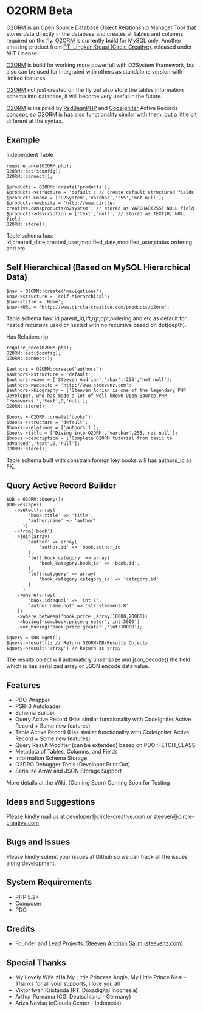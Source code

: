 O2ORM Beta
=====
[O2ORM][2] is an Open Source Database Object Relationship Manager Tool that stores data directly in the database and creates all tables and columns required on the fly. [O2ORM][2] is currently build for MySQL only. Another amazing product from [PT. Lingkar Kreasi (Circle Creative)][1], released under MIT License.

[O2ORM][2] is build for working more powerfull with O2System Framework, but also can be used for integrated with others as standalone version with limited features.

[O2ORM][2] not just created on the fly but also store the tables information schema into database, it will become very useful in the future.

[O2ORM][2] is insipired by [RedBeanPHP][4] and [CodeIgniter][3] Active Records concept, so [O2ORM][2] is has also functionality similar with them, but a little bit different at the syntax.

Example
----
Independent Table
```
require_once(O2ORM.php);
O2ORM::set($config);
O2ORM::connect();

$products = O2ORM::create('products');
$products->structure = 'default'; // create default structured fields
$products->name = ['O2System','varchar','255','not null'];
$products->website = 'http://www.circle-creative.com/products/o2system'; // stored as VARCHAR(255) NULL field
$products->description = ['text','null'] // stored as TEXT(0) NULL field
O2ORM::store();
```
Table schema has: id,created_date,created_user,modified_date,modified_user,status,ordering and etc.

Self Hierarchical (Based on MySQL Hierarchical Data)
----
```
$nav = O2ORM::create('navigations');
$nav->structure = 'self-hierarchical';
$nav->title = 'Home';
$nav->URL = 'http://www.circle-creative.com/products/o2orm';
```
Table schema has: id,parent_id,lft,rgt,dpt,ordering and etc as default for nested recursive used or nested with no recursive based on dpt(depth).


Has Relationship
```
require_once(O2ORM.php);
O2ORM::set($config);
O2ORM::connect();

$authors = O2ORM::create('authors');
$authors->structure = 'default';
$authors->name = ['Steeven Andrian','char','255','not null'];
$authors->website = 'http://www.steevenz.com';
$authors->biography = ['Steeven Adrian is one of the legendary PHP Developer, who has made a lot of well-known Open Source PHP Frameworks.','text',0,'null'];
O2ORM::store();

$books = O2ORM::create('books');
$books->structure = 'default';
$books->relations = ['authors:1'];
$books->title = ['Diving into O2ORM','varchar',255,'not null'];
$books->description = ['Complete O2ORM tutorial from basic to advanced','text',0,'null'];
O2ORM::store();
```
Table schema built with constrain foreign key books will has authors_id as FK.

Query Active Record Builder
----
```
$DB = O2ORM::Query();
$DB->escape()
   ->select(array(
        'book.title' => 'title',
        'author.name' => 'author'
      ))
   ->from('book')
   ->join(array(
        'author' => array(
            'author.id' => 'book.author_id'
        ),
        'left:book_category' => array(
            'book_category.book_id' => 'book.id',
        ),
        'left:category' => array(
            'book_category.category_id' => 'category.id'
        )
      )
    ->where(array(
        'book.id:equal' => 'int:1',
        'author.name:not' => 'str:steevenz:8'
    ))
    ->where_between('book.price',array(10000,20000))
    ->having('sum:book.price:greater','int:5000')
    ->or_having('book.price:greater','int:10000');

$query = $DB->get();
$query->result(); // Return O2ORM\DB\Results Objects
$query->result('array') // Return as array
```
The results object will automaticly unserialize and json_decode() the field which is has serialized array or JSON encode data value.

Features
----
- PDO Wrapper
- PSR-0 Autoloader
- Schema Builder
- Query Active Record (Has similar functionality with CodeIgniter Active Record +  Some new features)
- Table Active Record (Has similar functionality with CodeIgniter Active Record +  Some new features)
- Query Result Modifier (can be extended) based on PDO::FETCH_CLASS
- Metadata of Tables, Columns, and Fields
- Information Schema Storage
- O2DPO Debugger Tools (Developer Print Out)
- Serialize Array and JSON Storage Support

More details at the Wiki. (Coming Soon)
Coming Soon for Testing

Ideas and Suggestions
---------------------
Please kindly mail us at [developer@circle-creative.com][6] or [steeven@circle-creative.com][7].

Bugs and Issues
---------------
Please kindly submit your issues at Github so we can track all the issues along development.

System Requirements
-------------------
- PHP 5.2+
- Composer
- PDO

Credits
-------
* Founder and Lead Projects: [Steeven Andrian Salim (steevenz.com)][8]

Special Thanks
--------------
* My Lovely Wife zHa,My Little Princess Angie, My Little Prince Neal - Thanks for all your supports, i love you all
* Viktor Iwan Kristanda (PT. Doxadigital Indonesia)
* Arthur Purnama (CGI Deutschland - Germany)
* Ariza Novisa (eClouds Center - Indonesia)

[1]: http://www.circle-creative.com
[2]: http://www.circle-creative.com/products/o2orm
[3]: http://www.codeigniter.com
[4]: http://www.redbeanphp.com
[5]: http://www.bcit.ca/cas/computing/
[6]: mailto:developer@circle-creative.com
[7]: mailto:steeven@circle-creative.com
[8]: http://cv.steevenz.com
[9]: http://www.smarty.net/
[10]: http://twig.sensiolabs.org/
[11]: https://getcomposer.org
[12]: https://packagist.org/packages/o2system/o2system
